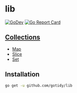 # lib

[![GoDev](https://img.shields.io/static/v1?label=godev&message=reference&color=00add8)][godev] [![Go Report Card](https://goreportcard.com/badge/github.com/gotidy/lib)][goreport]

<!-- [![Mentioned in Awesome Go](https://awesome.re/mentioned-badge.svg)](https://github.com/avelino/awesome-go) -->

[godev]: https://pkg.go.dev/github.com/gotidy/lib
[goreport]: https://goreportcard.com/report/github.com/gotidy/lib

## [Collections](collections/README.md)

- [Map](collections/maps/README.md)
- [Slice](collections/slice/README.md)
- [Set](collections/set/README.md)

## Installation

```sh
go get -u github.com/gotidy/lib
```
